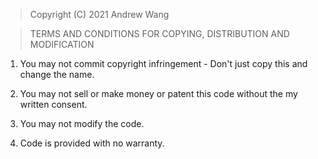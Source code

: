 > Copyright (C) 2021 Andrew Wang

> TERMS AND CONDITIONS FOR COPYING, DISTRIBUTION AND MODIFICATION

1. You may not commit copyright infringement - Don't just copy this and change the name.

2. You may not sell or make money or patent this code without the my written consent. 

3. You may not modify the code.

4. Code is provided with no warranty.
